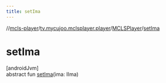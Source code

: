 ```yaml
---
title: setIma
---
```

//[mcls-player](../../../index.html)/[tv.mycujoo.mclsplayer.player](../index.html)/[MCLSPlayer](index.html)/[setIma](set-ima.html)



# setIma



[androidJvm]\
abstract fun [setIma](set-ima.html)(ima: IIma)




